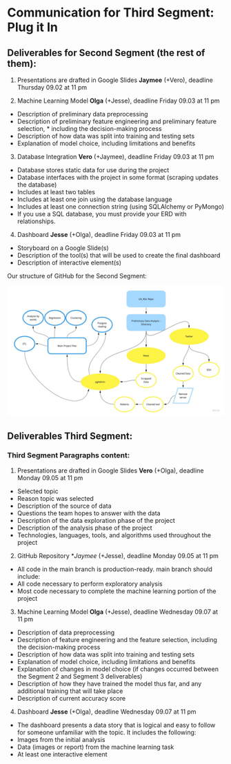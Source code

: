 # Communication for Third Segment: Plug it In

## Deliverables for Second Segment (the rest of them):
1. Presentations are drafted in Google Slides **Jaymee** (+Vero), deadline Thursday 09.02 at 11 pm  

2. Machine Learning Model **Olga** (+Jesse), deadline Friday 09.03 at 11 pm  
* Description of preliminary data preprocessing
* Description of preliminary feature engineering and preliminary feature selection, * including the decision-making process
* Description of how data was split into training and testing sets
* Explanation of model choice, including limitations and benefits

3. Database Integration  **Vero** (+Jaymee), deadline Friday 09.03 at 11 pm
* Database stores static data for use during the project
* Database interfaces with the project in some format (scraping updates the database)
* Includes at least two tables
* Includes at least one join using the database language 
* Includes at least one connection string (using SQLAlchemy or PyMongo)
* If you use a SQL database, you must provide your ERD with relationships.

4. Dashboard **Jesse** (+Olga), deadline Friday 09.03 at 11 pm    
* Storyboard on a Google Slide(s)
* Description of the tool(s) that will be used to create the final dashboard
* Description of interactive element(s)

Our structure of GitHub for the Second Segment:

![img16.jpg](/Preliminary_Data_Analysis/Twitter/Resources/Images/img16.jpg) 

## Deliverables Third Segment:

### Third Segment Paragraphs content:

1.	Presentations are drafted in Google Slides **Vero** (+Olga), deadline Monday 09.05 at 11 pm  
* Selected topic
* Reason topic was selected
* Description of the source of data
* Questions the team hopes to answer with the data
* Description of the data exploration phase of the project
* Description of the analysis phase of the project
* Technologies, languages, tools, and algorithms used throughout the project

2. GitHub Repository **Jaymee* (+Jesse), deadline Monday 09.05 at 11 pm  
* All code in the main branch is production-ready.
main branch should include:
* All code necessary to perform exploratory analysis
* Most code necessary to complete the machine learning portion of the project

3. Machine Learning Model **Olga** (+Jesse), deadline Wednesday 09.07 at 11 pm  
* Description of data preprocessing
* Description of feature engineering and the feature selection, including the decision-making process
* Description of how data was split into training and testing sets
* Explanation of model choice, including limitations and benefits
* Explanation of changes in model choice (if changes occurred between the Segment 2 and Segment 3 deliverables)
* Description of how they have trained the model thus far, and any additional training that will take place
* Description of current accuracy score

4. Dashboard **Jesse** (+Olga), deadline Wednesday 09.07 at 11 pm 
* The dashboard presents a data story that is logical and easy to follow for someone unfamiliar with the topic. It includes the following:
* Images from the initial analysis
* Data (images or report) from the machine learning task
* At least one interactive element
